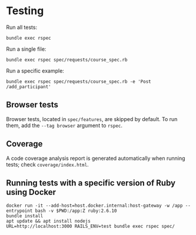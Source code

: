 # Testing

Run all tests:

```shell
bundle exec rspec
```

Run a single file:

```shell
bundle exec rspec spec/requests/course_spec.rb
```

Run a specific example:

```shell
bundle exec rspec spec/requests/course_spec.rb -e 'Post /add_participant'
```

## Browser tests

Browser tests, located in `spec/features`, are skipped by default. To run them, add the `--tag browser` argument to `rspec`.

## Coverage

A code coverage analysis report is generated automatically when running tests; check `coverage/index.html`.

## Running tests with a specific version of Ruby using Docker

```shell
docker run -it --add-host=host.docker.internal:host-gateway -w /app --entrypoint bash -v $PWD:/app:Z ruby:2.6.10
bundle install
apt update && apt install nodejs
URL=http://localhost:3000 RAILS_ENV=test bundle exec rspec spec/
```
